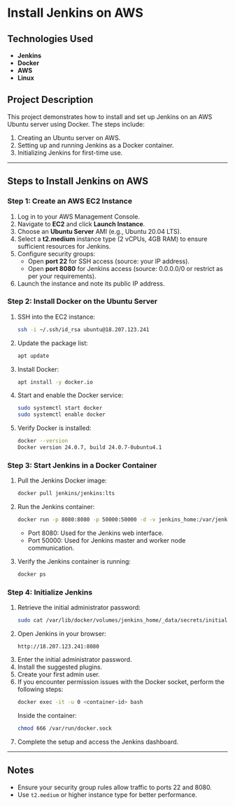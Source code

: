 # Install Jenkins on AWS

## Technologies Used
- **Jenkins**
- **Docker**
- **AWS**
- **Linux**

## Project Description
This project demonstrates how to install and set up Jenkins on an AWS Ubuntu server using Docker. The steps include:
1. Creating an Ubuntu server on AWS.
2. Setting up and running Jenkins as a Docker container.
3. Initializing Jenkins for first-time use.

---

## Steps to Install Jenkins on AWS

### Step 1: Create an AWS EC2 Instance
1. Log in to your AWS Management Console.
2. Navigate to **EC2** and click **Launch Instance**.
3. Choose an **Ubuntu Server** AMI (e.g., Ubuntu 20.04 LTS).
4. Select a **t2.medium** instance type (2 vCPUs, 4GB RAM) to ensure sufficient resources for Jenkins.
5. Configure security groups:
   - Open **port 22** for SSH access (source: your IP address).
   - Open **port 8080** for Jenkins access (source: 0.0.0.0/0 or restrict as per your requirements).
6. Launch the instance and note its public IP address.

### Step 2: Install Docker on the Ubuntu Server
1. SSH into the EC2 instance:
   ```bash
   ssh -i ~/.ssh/id_rsa ubuntu@18.207.123.241
   ```
2. Update the package list:
   ```bash
   apt update
   ```
3. Install Docker:
   ```bash
   apt install -y docker.io
   ```
4. Start and enable the Docker service:
   ```bash
   sudo systemctl start docker
   sudo systemctl enable docker
   ```
5. Verify Docker is installed:
   ```bash
   docker --version
   Docker version 24.0.7, build 24.0.7-0ubuntu4.1
   ```

### Step 3: Start Jenkins in a Docker Container
1. Pull the Jenkins Docker image:
   ```bash
   docker pull jenkins/jenkins:lts
   ```
2. Run the Jenkins container:
   ```bash
   docker run -p 8080:8080 -p 50000:50000 -d -v jenkins_home:/var/jenkins_home jenkins/jenkins:lts
   ```
   - Port 8080: Used for the Jenkins web interface.
   - Port 50000: Used for Jenkins master and worker node communication.
     
3. Verify the Jenkins container is running:
   ```bash
   docker ps
   ```

### Step 4: Initialize Jenkins
1. Retrieve the initial administrator password:
     ```bash
     sudo cat /var/lib/docker/volumes/jenkins_home/_data/secrets/initialAdminPassword
     ```
2. Open Jenkins in your browser:
   ```
   http://18.207.123.241:8080
   ```
3. Enter the initial administrator password.
4. Install the suggested plugins.
5. Create your first admin user.
6. If you encounter permission issues with the Docker socket, perform the following steps:
   ```bash
   docker exec -it -u 0 <container-id> bash
   ```
   Inside the container:
   ```bash
   chmod 666 /var/run/docker.sock
   ```
7. Complete the setup and access the Jenkins dashboard.
---

## Notes
- Ensure your security group rules allow traffic to ports 22 and 8080.
- Use `t2.medium` or higher instance type for better performance.


